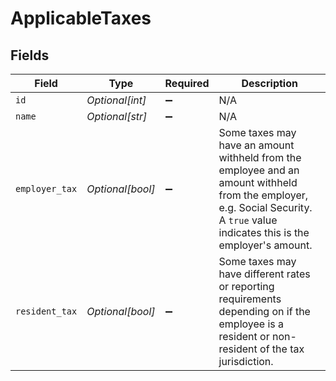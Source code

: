 # ApplicableTaxes


## Fields

| Field                                                                                                                                                                            | Type                                                                                                                                                                             | Required                                                                                                                                                                         | Description                                                                                                                                                                      |
| -------------------------------------------------------------------------------------------------------------------------------------------------------------------------------- | -------------------------------------------------------------------------------------------------------------------------------------------------------------------------------- | -------------------------------------------------------------------------------------------------------------------------------------------------------------------------------- | -------------------------------------------------------------------------------------------------------------------------------------------------------------------------------- |
| `id`                                                                                                                                                                             | *Optional[int]*                                                                                                                                                                  | :heavy_minus_sign:                                                                                                                                                               | N/A                                                                                                                                                                              |
| `name`                                                                                                                                                                           | *Optional[str]*                                                                                                                                                                  | :heavy_minus_sign:                                                                                                                                                               | N/A                                                                                                                                                                              |
| `employer_tax`                                                                                                                                                                   | *Optional[bool]*                                                                                                                                                                 | :heavy_minus_sign:                                                                                                                                                               | Some taxes may have an amount withheld from the employee and an amount withheld from the employer, e.g. Social Security. A `true` value indicates this is the employer's amount. |
| `resident_tax`                                                                                                                                                                   | *Optional[bool]*                                                                                                                                                                 | :heavy_minus_sign:                                                                                                                                                               | Some taxes may have different rates or reporting requirements depending on if the employee is a resident or non-resident of the tax jurisdiction.                                |